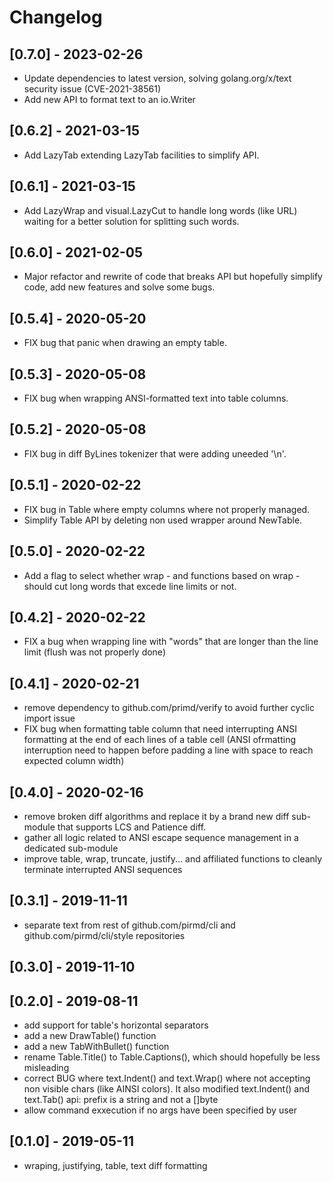 # Changelog
## [0.7.0] - 2023-02-26
- Update dependencies to latest version, solving golang.org/x/text security
  issue (CVE-2021-38561)
- Add new API to format text to an io.Writer

## [0.6.2] - 2021-03-15
- Add LazyTab extending LazyTab facilities to simplify API.

## [0.6.1] - 2021-03-15
- Add LazyWrap and visual.LazyCut to handle long words (like URL) waiting for a
  better solution for splitting such words.

## [0.6.0] - 2021-02-05
- Major refactor and rewrite of code that breaks API but hopefully simplify
  code, add new features and solve some bugs.

## [0.5.4] - 2020-05-20
- FIX bug that panic when drawing an empty table.

## [0.5.3] - 2020-05-08
- FIX bug when wrapping ANSI-formatted text into table columns.

## [0.5.2] - 2020-05-08
- FIX bug in diff ByLines tokenizer that were adding uneeded '\n'.

## [0.5.1] - 2020-02-22
- FIX bug in Table where empty columns where not properly managed.
- Simplify Table API by deleting non used wrapper around NewTable.

## [0.5.0] - 2020-02-22
- Add a flag to select whether wrap - and functions based on wrap - should cut
  long words that excede line limits or not.

## [0.4.2] - 2020-02-22
- FIX a bug when wrapping line with "words" that are longer than the line limit
  (flush was not properly done)

## [0.4.1] - 2020-02-21
- remove dependency to github.com/primd/verify to avoid further cyclic import issue
- FIX bug when formatting table column that need interrupting ANSI formatting
  at the end of each lines of a table cell (ANSI ofrmatting interruption need
  to happen before padding a line with space to reach expected column width)

## [0.4.0] - 2020-02-16
- remove broken diff algorithms and replace it by a brand new diff sub-module
  that supports LCS and Patience diff.
- gather all logic related to ANSI escape sequence management in a dedicated
  sub-module 
- improve table, wrap, truncate, justify... and affiliated functions to cleanly
  terminate interrupted ANSI sequences

## [0.3.1] - 2019-11-11
- separate text from rest of github.com/pirmd/cli and
  github.com/pirmd/cli/style repositories

## [0.3.0] - 2019-11-10

## [0.2.0] - 2019-08-11
- add support for table's horizontal separators
- add a new DrawTable() function
- add a new TabWithBullet() function
- rename Table.Title() to Table.Captions(), which should hopefully be less
  misleading
- correct BUG where text.Indent() and text.Wrap() where not accepting non
  visible chars (like AINSI colors). It also modified text.Indent() and
  text.Tab() api: prefix is a string and not a []byte
- allow command exxecution if no args have been specified by user

## [0.1.0] - 2019-05-11
- wraping, justifying, table, text diff formatting
